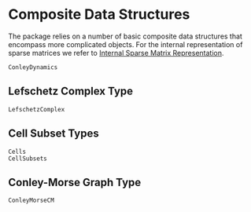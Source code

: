 # Composite Data Structures

The package relies on a number of basic composite data structures that
encompass more complicated objects. For the internal representation
of sparse matrices we refer to
[Internal Sparse Matrix Representation](@ref).

```@docs
ConleyDynamics
```

## Lefschetz Complex Type

```@docs
LefschetzComplex
```

## Cell Subset Types

```@docs
Cells
CellSubsets
```

## Conley-Morse Graph Type

```@docs
ConleyMorseCM
```

